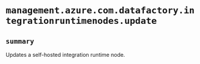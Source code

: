# `management.azure.com.datafactory.integrationruntimenodes.update`

## `summary`
Updates a self-hosted integration runtime node.



